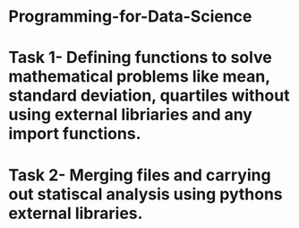 # Programming-for-Data-Science

# Task 1- Defining functions to solve mathematical problems like mean, standard deviation, quartiles without using external libriaries and any import functions.


# Task 2- Merging files and carrying out statiscal analysis using pythons external libraries. 
